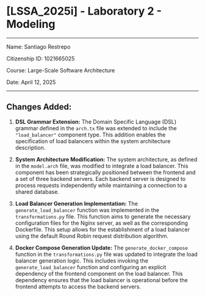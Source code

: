 # [LSSA_2025i] - Laboratory 2 - Modeling 

---

Name: Santiago Restrepo

Citizenship ID:  1021665025

Course: Large-Scale Software Architecture

Date: April 12, 2025

---

## Changes Added:

1.  **DSL Grammar Extension:** The Domain Specific Language (DSL) grammar defined in the `arch.tx` file was extended to include the `"load_balancer"` component type. This addition enables the specification of load balancers within the system architecture description.

2.  **System Architecture Modification:** The system architecture, as defined in the `model.arch` file, was modified to integrate a load balancer. This component has been strategically positioned between the frontend and a set of three backend servers. Each backend server is designed to process requests independently while maintaining a connection to a shared database.

3.  **Load Balancer Generation Implementation:** The `generate_load_balancer` function was implemented in the `transformations.py` file. This function aims to generate the necessary configuration files for the Nginx server, as well as the corresponding Dockerfile. This setup allows for the establishment of a load balancer using the default Round Robin request distribution algorithm.

4.  **Docker Compose Generation Update:** The `generate_docker_compose` function in the `transformations.py` file was updated to integrate the load balancer generation logic. This includes invoking the `generate_load_balancer` function and configuring an explicit dependency of the frontend component on the load balancer. This dependency ensures that the load balancer is operational before the frontend attempts to access the backend servers.
